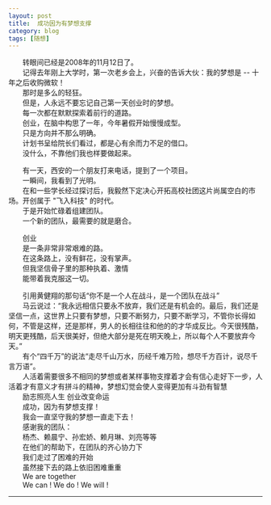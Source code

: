 ```yaml
---
layout: post  
title:  成功因为有梦想支撑
category: blog  
tags: [随想]  
---
```

&emsp;&emsp;转眼间已经是2008年的11月12日了。  
&emsp;&emsp;记得去年刚上大学时，第一次老乡会上，兴奋的告诉大伙：我的梦想是 -- 十年之后收购微软！  
&emsp;&emsp;那时是多么的轻狂。  
&emsp;&emsp;但是，人永远不要忘记自己第一天创业时的梦想。  
&emsp;&emsp;每一次都在默默探索着前行的道路。  
&emsp;&emsp;创业，在脑中构思了一年，今年暑假开始慢慢成型。  
&emsp;&emsp;只是方向并不那么明确。  
&emsp;&emsp;计划书呈给院长们看过，都是心有余而力不足的借口。  
&emsp;&emsp;没什么，不靠他们我也样要做起来。  

&emsp;&emsp;有一天，西安的一个朋友打来电话，提到了一个项目。  
&emsp;&emsp;一瞬间，我看到了光明。  
&emsp;&emsp;在和一些学长经过探讨后，我毅然下定决心开拓高校社团这片尚属空白的市场。开创属于 "飞入科技" 的时代。  
&emsp;&emsp;于是开始忙碌着组建团队。  
&emsp;&emsp;一个新的团队，最需要的就是磨合。  

&emsp;&emsp;创业  
&emsp;&emsp;是一条非常非常艰难的路。  
&emsp;&emsp;在这条路上，没有鲜花，没有掌声。  
&emsp;&emsp;但我坚信骨子里的那种执着、激情  
&emsp;&emsp;能带着我克服这一切。  

&emsp;&emsp;引用黄健翔的那句话“你不是一个人在战斗，是一个团队在战斗”  
&emsp;&emsp;马云说过：“我永远相信只要永不放弃，我们还是有机会的。最后，我们还是坚信一点，这世界上只要有梦想，只要不断努力，只要不断学习，不管你长得如何，不管是这样，还是那样，男人的长相往往和他的的才华成反比。今天很残酷，明天更残酷，后天很美好，但绝大部分是死在明天晚上，所以每个人不要放弃今天。”  
&emsp;&emsp;有个“四千万”的说法“走尽千山万水，历经千难万险，想尽千方百计，说尽千言万语”。  
&emsp;&emsp;人活着需要很多不相同的梦想或者某样事物支撑着才会有信心走好下一步，人活着才有意义才有拼斗的精神，梦想幻觉会使人变得更加有斗劲有智慧  
&emsp;&emsp;励志照亮人生 创业改变命运  
&emsp;&emsp;成功，因为有梦想支撑！  
&emsp;&emsp;我会一直坚守我的梦想一直走下去！  
&emsp;&emsp;感谢我的团队：  
&emsp;&emsp;杨杰、赖晨宁、孙宏娇、赖月琳、刘亮等等   
&emsp;&emsp;在他们的帮助下，在团队的齐心协力下  
&emsp;&emsp;我们走过了困难的开始  
&emsp;&emsp;虽然接下去的路上依旧困难重重  
&emsp;&emsp;We are together  
&emsp;&emsp;We can ! We do ! We will !    
- - -

